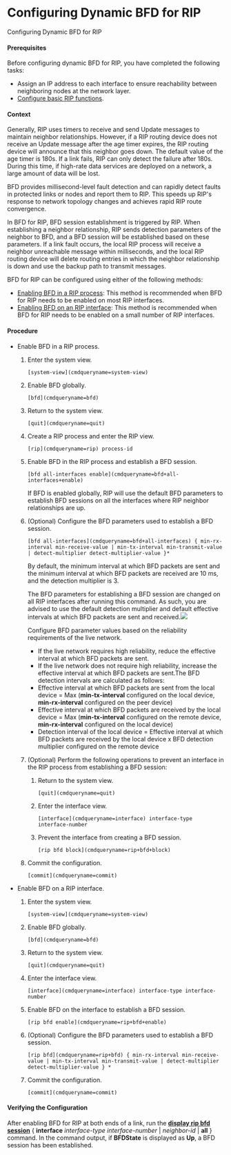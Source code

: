 Configuring Dynamic BFD for RIP
===============================

Configuring Dynamic BFD for RIP

#### Prerequisites

Before configuring dynamic BFD for RIP, you have completed the following tasks:

* Assign an IP address to each interface to ensure reachability between neighboring nodes at the network layer.
* [Configure basic RIP functions](vrp_rip_cfg_0008.html).

#### Context

Generally, RIP uses timers to receive and send Update messages to maintain neighbor relationships. However, if a RIP routing device does not receive an Update message after the age timer expires, the RIP routing device will announce that this neighbor goes down. The default value of the age timer is 180s. If a link fails, RIP can only detect the failure after 180s. During this time, if high-rate data services are deployed on a network, a large amount of data will be lost.

BFD provides millisecond-level fault detection and can rapidly detect faults in protected links or nodes and report them to RIP. This speeds up RIP's response to network topology changes and achieves rapid RIP route convergence.

In BFD for RIP, BFD session establishment is triggered by RIP. When establishing a neighbor relationship, RIP sends detection parameters of the neighbor to BFD, and a BFD session will be established based on these parameters. If a link fault occurs, the local RIP process will receive a neighbor unreachable message within milliseconds, and the local RIP routing device will delete routing entries in which the neighbor relationship is down and use the backup path to transmit messages.

BFD for RIP can be configured using either of the following methods:

* [Enabling BFD in a RIP process](#EN-US_TASK_0000001130623188__step_dc_vrp_rip_cfg_005501): This method is recommended when BFD for RIP needs to be enabled on most RIP interfaces.
* [Enabling BFD on an RIP interface](#EN-US_TASK_0000001130623188__step_dc_vrp_rip_cfg_005502): This method is recommended when BFD for RIP needs to be enabled on a small number of RIP interfaces.



#### Procedure

* Enable BFD in a RIP process.
  1. Enter the system view.
     
     
     ```
     [system-view](cmdqueryname=system-view)
     ```
  2. Enable BFD globally.
     
     
     ```
     [bfd](cmdqueryname=bfd)
     ```
  3. Return to the system view.
     
     
     ```
     [quit](cmdqueryname=quit)
     ```
  4. Create a RIP process and enter the RIP view.
     
     
     ```
     [rip](cmdqueryname=rip) process-id
     ```
  5. Enable BFD in the RIP process and establish a BFD session.
     
     
     ```
     [bfd all-interfaces enable](cmdqueryname=bfd+all-interfaces+enable)
     ```
     
     
     
     If BFD is enabled globally, RIP will use the default BFD parameters to establish BFD sessions on all the interfaces where RIP neighbor relationships are up.
  6. (Optional) Configure the BFD parameters used to establish a BFD session.
     
     
     ```
     [bfd all-interfaces](cmdqueryname=bfd+all-interfaces) { min-rx-interval min-receive-value | min-tx-interval min-transmit-value | detect-multiplier detect-multiplier-value }*
     ```
     
     
     
     By default, the minimum interval at which BFD packets are sent and the minimum interval at which BFD packets are received are 10 ms, and the detection multiplier is 3.
     
     The BFD parameters for establishing a BFD session are changed on all RIP interfaces after running this command. As such, you are advised to use the default detection multiplier and default effective intervals at which BFD packets are sent and received.![](public_sys-resources/note_3.0-en-us.png) 
     
     Configure BFD parameter values based on the reliability requirements of the live network.
     
     + If the live network requires high reliability, reduce the effective interval at which BFD packets are sent.
     + If the live network does not require high reliability, increase the effective interval at which BFD packets are sent.The BFD detection intervals are calculated as follows:
     + Effective interval at which BFD packets are sent from the local device = Max (**min-tx-interval** configured on the local device, **min-rx-interval** configured on the peer device)
     + Effective interval at which BFD packets are received by the local device = Max (**min-tx-interval** configured on the remote device, **min-rx-interval** configured on the local device)
     + Detection interval of the local device = Effective interval at which BFD packets are received by the local device x BFD detection multiplier configured on the remote device
  7. (Optional) Perform the following operations to prevent an interface in the RIP process from establishing a BFD session:
     
     
     1. Return to the system view.
        ```
        [quit](cmdqueryname=quit)
        ```
     2. Enter the interface view.
        ```
        [interface](cmdqueryname=interface) interface-type interface-number
        ```
     3. Prevent the interface from creating a BFD session.
        ```
        [rip bfd block](cmdqueryname=rip+bfd+block)
        ```
  8. Commit the configuration.
     
     
     ```
     [commit](cmdqueryname=commit)
     ```
* Enable BFD on a RIP interface.
  1. Enter the system view.
     
     
     ```
     [system-view](cmdqueryname=system-view)
     ```
  2. Enable BFD globally.
     
     
     ```
     [bfd](cmdqueryname=bfd)
     ```
  3. Return to the system view.
     
     
     ```
     [quit](cmdqueryname=quit)
     ```
  4. Enter the interface view.
     
     
     ```
     [interface](cmdqueryname=interface) interface-type interface-number
     ```
  5. Enable BFD on the interface to establish a BFD session.
     
     
     ```
     [rip bfd enable](cmdqueryname=rip+bfd+enable)
     ```
  6. (Optional) Configure the BFD parameters used to establish a BFD session.
     
     
     ```
     [rip bfd](cmdqueryname=rip+bfd) { min-rx-interval min-receive-value | min-tx-interval min-transmit-value | detect-multiplier detect-multiplier-value } *
     ```
  7. Commit the configuration.
     
     
     ```
     [commit](cmdqueryname=commit)
     ```

#### Verifying the Configuration

After enabling BFD for RIP at both ends of a link, run the [**display rip bfd session**](cmdqueryname=display+rip+bfd+session) { **interface** *interface-type* *interface-number* | *neighbor-id* | **all** } command. In the command output, if **BFDState** is displayed as **Up**, a BFD session has been established.